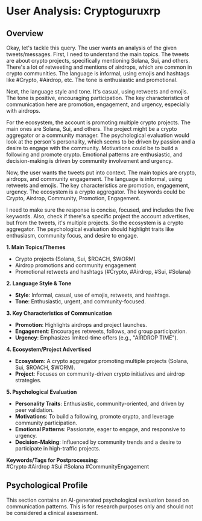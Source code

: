 # User Analysis: Cryptoguruxrp

## Overview

<think>
Okay, let's tackle this query. The user wants an analysis of the given tweets/messages. First, I need to understand the main topics. The tweets are about crypto projects, specifically mentioning Solana, Sui, and others. There's a lot of retweeting and mentions of airdrops, which are common in crypto communities. The language is informal, using emojis and hashtags like #Crypto, #Airdrop, etc. The tone is enthusiastic and promotional.

Next, the language style and tone. It's casual, using retweets and emojis. The tone is positive, encouraging participation. The key characteristics of communication here are promotion, engagement, and urgency, especially with airdrops.

For the ecosystem, the account is promoting multiple crypto projects. The main ones are Solana, Sui, and others. The project might be a crypto aggregator or a community manager. The psychological evaluation would look at the person's personality, which seems to be driven by passion and a desire to engage with the community. Motivations could be to build a following and promote crypto. Emotional patterns are enthusiastic, and decision-making is driven by community involvement and urgency.

Now, the user wants the tweets put into context. The main topics are crypto, airdrops, and community engagement. The language is informal, using retweets and emojis. The key characteristics are promotion, engagement, urgency. The ecosystem is a crypto aggregator. The keywords could be Crypto, Airdrop, Community, Promotion, Engagement.

I need to make sure the response is concise, focused, and includes the five keywords. Also, check if there's a specific project the account advertises, but from the tweets, it's multiple projects. So the ecosystem is a crypto aggregator. The psychological evaluation should highlight traits like enthusiasm, community focus, and desire to engage.
</think>

**1. Main Topics/Themes**  
- Crypto projects (Solana, Sui, $ROACH, $WORM)  
- Airdrop promotions and community engagement  
- Promotional retweets and hashtags (#Crypto, #Airdrop, #Sui, #Solana)  

**2. Language Style & Tone**  
- **Style**: Informal, casual, use of emojis, retweets, and hashtags.  
- **Tone**: Enthusiastic, urgent, and community-focused.  

**3. Key Characteristics of Communication**  
- **Promotion**: Highlights airdrops and project launches.  
- **Engagement**: Encourages retweets, follows, and group participation.  
- **Urgency**: Emphasizes limited-time offers (e.g., "AIRDROP TIME").  

**4. Ecosystem/Project Advertised**  
- **Ecosystem**: A crypto aggregator promoting multiple projects (Solana, Sui, $ROACH, $WORM).  
- **Project**: Focuses on community-driven crypto initiatives and airdrop strategies.  

**5. Psychological Evaluation**  
- **Personality Traits**: Enthusiastic, community-oriented, and driven by peer validation.  
- **Motivations**: To build a following, promote crypto, and leverage community participation.  
- **Emotional Patterns**: Passionate, eager to engage, and responsive to urgency.  
- **Decision-Making**: Influenced by community trends and a desire to participate in high-traffic projects.  

**Keywords/Tags for Postprocessing**:  
#Crypto #Airdrop #Sui #Solana #CommunityEngagement

## Psychological Profile

This section contains an AI-generated psychological evaluation based on communication patterns. This is for research purposes only and should not be considered a clinical assessment.
